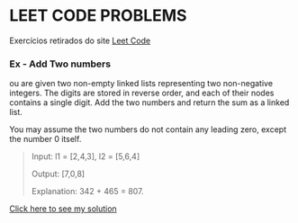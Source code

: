 # LEET CODE PROBLEMS
Exercícios retirados do site [Leet Code](https://leetcode.com/)
### Ex - Add Two numbers
ou are given two non-empty linked lists representing two non-negative integers. The digits are stored in reverse order, and each of their nodes contains a single digit. Add the two numbers and return the sum as a linked list.

You may assume the two numbers do not contain any leading zero, except the number 0 itself.

>Input: l1 = [2,4,3], l2 = [5,6,4]
>
>Output: [7,0,8]
>
>Explanation: 342 + 465 = 807.

[Click here to see my solution](add-two-numbers.js)